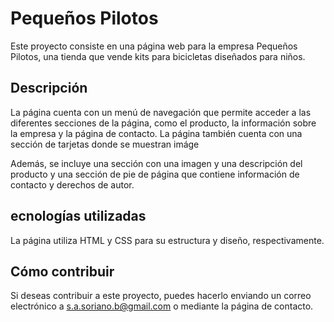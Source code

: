 
 # Pequeños Pilotos

 Este proyecto consiste en una página web para la empresa Pequeños Pilotos, una tienda que vende kits para bicicletas diseñados para niños.


 ## Descripción

 La página cuenta con un menú de navegación que permite acceder a las diferentes secciones de la página, como el producto, la información sobre la empresa y la página de contacto. La página también cuenta con una sección de tarjetas donde se muestran imáge

Además, se incluye una sección con una imagen y una descripción del producto y una sección de pie de página que contiene información de contacto y derechos de autor.


 ## ecnologías utilizadas

 La página utiliza HTML y CSS para su estructura y diseño, respectivamente.


 ## Cómo contribuir

 Si deseas contribuir a este proyecto, puedes hacerlo enviando un correo electrónico a s.a.soriano.b@gmail.com o mediante la página de contacto.
